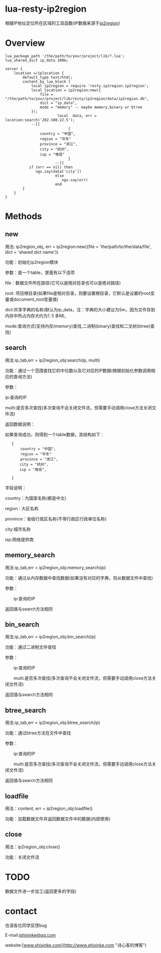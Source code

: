 # lua-resty-ip2region

根据IP地址定位所在区域的工具函数(IP数据来源于[ip2region](https://github.com/lionsoul2014/ip2region))

# Overview



    lua_package_path '/the/path/to/your/project/lib/?.lua';
	lua_shared_dict ip_data 100m;

	server {
		location =/iplocation {
			default_type text/html;
			content_by_lua_block {
				local ip2region = require 'resty.ip2region.ip2region';
				local location = ip2region:new({
				    file = "/the/path/to/your/project/lib/resty/ip2region/data/ip2region.db",
				    dict = "ip_data",
				    mode = "memory" -- maybe memory,binary or btree
				});
                            local  data, err = location:search('202.108.22.5');
				--[[
                                 {
					country = "中国",
					region = "华东"
					province = "浙江", 
					city = "杭州", 
					isp = "电信"
                                 }
                           --]]
			   if (err == nil) then
			      ngx.say(data['city'])
                           else
                              ngx.say(err)
                           end
			}
		}
	}


# Methods

## new

用法: ip2region_obj, err = ip2region:new({file = 'the/path/to/the/data/file', dict = 'shared dict name'})

功能：初始化ip2region模块

参数：是一个table，里面有以下选项
     
   file：数据文件所在路径(它可以是相对目录也可以是绝对路径)

   root: 项目根目录(如果file是相对目录，则要设置根目录，它默认是设置的root变量或document_root变量值)

   dict:共享字典的名称(默认为ip_data，注：字典的大小建议为5m，因为文件存到内存中所占内存大约为1.５多M),
   
   mode:查询方式(支持内存(memory)查找,二进制(binary)查找和二叉树(btree)查找)

## search

用法:ip_tab,err = ip2region_obj:search(ip, multi)

功能：通过一个范围查找它的中位数以及它对应的IP数据(根据初始化参数调用相应的查询方法)

参数：
     
   ip:查询的IP

   multi:是否多次查找(多次查询不会关闭文件流，但需要手动调用close方法关闭文件流)
   
返回数据说明：
   
如果查询成功，则得到一个table数据，其结构如下：
   
       {
           country = "中国",
           region = "华东"
           province = "浙江",
       	　 city = "杭州",
       	　 isp = "电信",
      
       }
   
字段说明：
   
  
   country：为国家名称(都是中文)
   
   region : 大区名称
  
   province：省级行政区名称(不带行政区行政单位名称)
   
   city:城市名称
   
   isp:网络提供商
   

## memory_search

用法:ip_tab,err = ip2region_obj:memory_search(ip)

功能：通过从内存数据中查找数据(如果没有对应的字典，则从数据文件中查找)

参数：

　　ip:查询的IP


返回值与search方法相同

## bin_search

用法:ip_tab,err = ip2region_obj:bin_search(ip)

功能：通过二进制文件查找

参数：

　　ip:查询的IP

　　multi:是否多次查找(多次查询不会关闭文件流，但需要手动调用close方法关闭文件流)

返回值与search方法相同

## btree_search

用法:ip_tab,err = ip2region_obj:btree_search(ip)

功能：通过btree方法在文件中查找

参数：

　　ip:查询的IP

　　multi:是否多次查找(多次查询不会关闭文件流，但需要手动调用close方法关闭文件流)

返回值与search方法相同


## loadfile

用法：content, err = ip2region_obj:loadfile()

功能：加载数据文件并返回数据文件中的数据(内部使用)

## close

用法：ip2region_obj:close()

功能：关闭文件流



# TODO

数据文件进一步加工(返回更多的字段)

# contact

也请各位同学反馈bug

E-mail:ishixinke@qq.com

website:[www.shixinke.com](http://www.shixinke.com "诗心客的博客")
